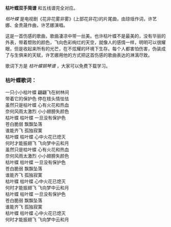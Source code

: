 

**枯叶蝶双手简谱** 和五线谱完全对应。

_枯叶蝶_ 是电视剧《花非花雾非雾》(上部花非花)的片尾曲，由琼瑶作词，许艺娜、金贵晟作曲，许艺娜演唱。

这是一首伤感的歌曲，歌曲凄凉中带一丝美。也许枯叶蝶不是最美的，没有华丽的外表，带着颓败的颜色，飞向色彩绚烂的天空，就像人的感情一样，明明可以很耀眼，但是收起来所有的光芒，在不炫耀的环境下生存。每个人都害怕伤害，伪装成了与生俱来的天赋，许艺娜用他的方式把这首伤感的歌曲表达的淋漓尽致。

歌词下方是 _枯叶蝶钢琴谱_ ，大家可以免费下载学习。

### 枯叶蝶歌词：

一只小小枯叶蝶 翩翩飞在树林间  
带着它的保护色 停在枝头情怯怯  
虽然只是枯叶蝶 心有火花和热血  
奈何风雨太激烈 小小翅膀失颜色  
枯叶蝶 枯叶蝶 一旦没有保护色  
苍白脆弱 飘飘坠落  
谁能齐飞 孤独寂寞  
枯叶蝶 枯叶蝶 心中火花已熄灭  
何时才能振翅飞 飞向梦中云和月  
虽然只是枯叶蝶 心有火花和热血  
奈何风雨太激烈 小小翅膀失颜色  
枯叶蝶 枯叶蝶 一旦没有保护色  
苍白脆弱 飘飘坠落  
谁能齐飞 孤独寂寞  
枯叶蝶 枯叶蝶 心中火花已熄灭  
何时才能振翅飞 飞向梦中云和月  
枯叶蝶 枯叶蝶 一旦没有保护色  
苍白脆弱 飘飘坠落  
谁能齐飞 孤独寂寞  
枯叶蝶 枯叶蝶 心中火花已熄灭  
何时才能振翅飞 飞向梦中云和月

